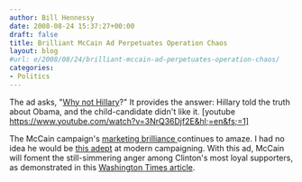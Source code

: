 ```yaml
---
author: Bill Hennessy
date: 2008-08-24 15:37:27+00:00
draft: false
title: Brilliant McCain Ad Perpetuates Operation Chaos
layout: blog
#url: e/2008/08/24/brilliant-mccain-ad-perpetuates-operation-chaos/
categories:
- Politics
---
```


The ad asks, "[Why not Hillary](https://elections.foxnews.com/2008/08/24/mccain-camp-accuses-obama-of-passing-over-clinton-for-vp/)?"  It provides the answer:  Hillary told the truth about Obama, and the child-candidate didn't like it.
[youtube https://www.youtube.com/watch?v=3NrQ36Djf2E&hl;=en&fs;=1]

The McCain campaign's [marketing brilliance ](https://hennessysview.com/2008/08/21/mccain-might-just-win-this-thing/)continues to amaze.  I had no idea he would be [this adept](https://voices.washingtonpost.com/the-trail/2008/08/23/mccain_tries_to_rile_up_clinto.html) at modern campaigning.  With this ad, McCain will foment the still-simmering anger among Clinton's most loyal supporters, as demonstrated in this [Washington Times article](https://www.washingtontimes.com/news/2008/aug/23/clinton-supporters-split-over-biden-as-vp/).
